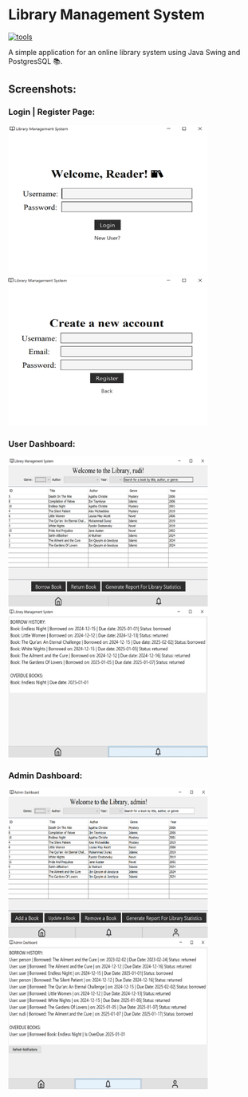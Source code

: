 # Library Management System 
[![tools](https://skillicons.dev/icons?i=java,postgres)](https://skillicons.dev)

A simple application for an online library system using Java Swing and PostgresSQL 📚.

## Screenshots:
### Login | Register Page:
<img src="assets/screenshots/Login.png" alt="Login Page Screenshot" width="400" height="300"> <img src="assets/screenshots/Register.png" alt="Register Page Screenshot" width="400" height="300">

### User Dashboard:
<img src="assets/screenshots/user.png" alt="User Dashboard Screenshot1" width="400" height="300"> <img src="assets/screenshots/user2.png" alt="User Dashboard Screenshot2" width="400" height="300">

### Admin Dashboard:
<img src="assets/screenshots/admin.png" alt="Admin Dashboard Screenshot1" width="400" height="300"> <img src="assets/screenshots/admin2.png" alt="Admin Dashboard Screenshot2" width="400" height="300">
